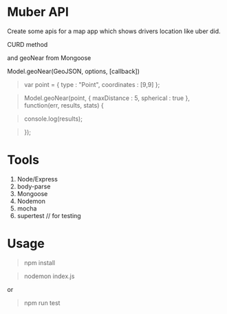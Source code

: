 # Muber API
  Create some apis for a map app which shows drivers location like uber did.
  
  CURD method
  
  and geoNear from Mongoose 
  
  Model.geoNear(GeoJSON, options, [callback])
  
  > var point = { type : "Point", coordinates : [9,9] };

  > Model.geoNear(point, { maxDistance : 5, spherical : true }, function(err, results, stats) {
   
  > console.log(results);
  
  > });
  
# Tools

1. Node/Express
2. body-parse
3. Mongoose
4. Nodemon 
5. mocha
6. supertest // for testing


# Usage

> npm install

> nodemon index.js

or

> npm run test


